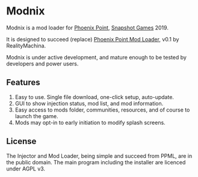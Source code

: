 # Modnix

Modnix is a mod loader for [Phoenix Point](https://phoenixpoint.info/), [Snapshot Games](http://www.snapshotgames.com/) 2019.

It is designed to succeed (replace) [Phoenix Point Mod Loader](https://github.com/RealityMachina/PhoenixPointModInjector/), v0.1 by RealityMachina.

Modnix is under active development, and mature enough to be tested by developers and power users.

## Features

1. Easy to use.  Single file download, one-click setup, auto-update.
2. GUI to show injection status, mod list, and mod information.
3. Easy access to mods folder, communities, resources, and of course to launch the game.
4. Mods may opt-in to early initiation to modify splash screens.

## License

The Injector and Mod Loader, being simple and succeed from PPML, are in the public domain.
The main program including the installer are licenced under AGPL v3.